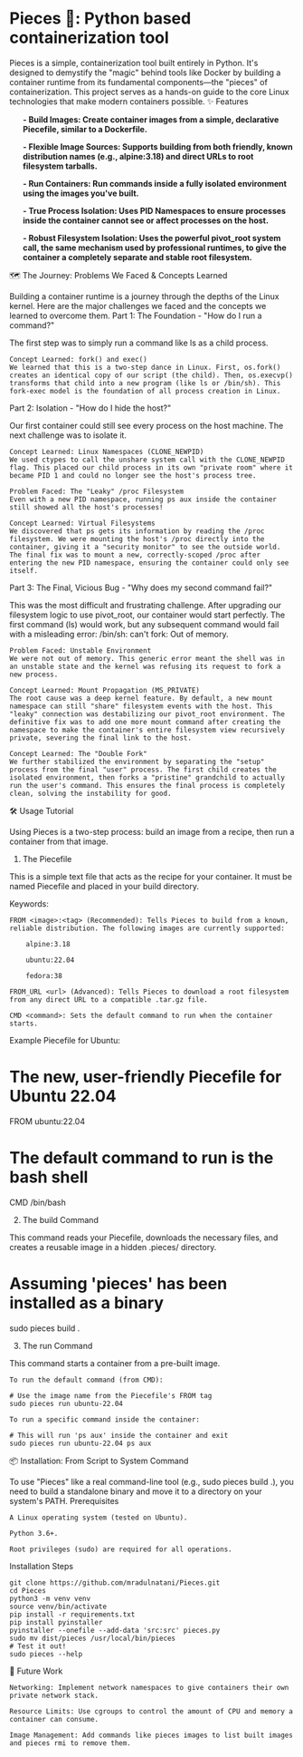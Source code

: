 # Pieces 🧩: Python based containerization tool

Pieces is a simple, containerization tool built entirely in Python. It's designed to demystify the "magic" behind tools like Docker by building a container runtime from its fundamental components—the "pieces" of containerization. This project serves as a hands-on guide to the core Linux technologies that make modern containers possible.
✨ Features
<ol>
<b>- Build Images: Create container images from a simple, declarative Piecefile, similar to a Dockerfile.</b>

<b>- Flexible Image Sources: Supports building from both friendly, known distribution names (e.g., alpine:3.18) and direct URLs to root filesystem tarballs.</b>

<b>- Run Containers: Run commands inside a fully isolated environment using the images you've built.</b>

<b>- True Process Isolation: Uses PID Namespaces to ensure processes inside the container cannot see or affect processes on the host.</b>

<b>- Robust Filesystem Isolation: Uses the powerful pivot_root system call, the same mechanism used by professional runtimes, to give the container a completely separate and stable root filesystem.</b>
</ol>
🗺️ The Journey: Problems We Faced & Concepts Learned

Building a container runtime is a journey through the depths of the Linux kernel. Here are the major challenges we faced and the concepts we learned to overcome them.
Part 1: The Foundation - "How do I run a command?"

The first step was to simply run a command like ls as a child process.

    Concept Learned: fork() and exec()
    We learned that this is a two-step dance in Linux. First, os.fork() creates an identical copy of our script (the child). Then, os.execvp() transforms that child into a new program (like ls or /bin/sh). This fork-exec model is the foundation of all process creation in Linux.

Part 2: Isolation - "How do I hide the host?"

Our first container could still see every process on the host machine. The next challenge was to isolate it.

    Concept Learned: Linux Namespaces (CLONE_NEWPID)
    We used ctypes to call the unshare system call with the CLONE_NEWPID flag. This placed our child process in its own "private room" where it became PID 1 and could no longer see the host's process tree.

    Problem Faced: The "Leaky" /proc Filesystem
    Even with a new PID namespace, running ps aux inside the container still showed all the host's processes!

    Concept Learned: Virtual Filesystems
    We discovered that ps gets its information by reading the /proc filesystem. We were mounting the host's /proc directly into the container, giving it a "security monitor" to see the outside world. The final fix was to mount a new, correctly-scoped /proc after entering the new PID namespace, ensuring the container could only see itself.

Part 3: The Final, Vicious Bug - "Why does my second command fail?"

This was the most difficult and frustrating challenge. After upgrading our filesystem logic to use pivot_root, our container would start perfectly. The first command (ls) would work, but any subsequent command would fail with a misleading error: /bin/sh: can't fork: Out of memory.

    Problem Faced: Unstable Environment
    We were not out of memory. This generic error meant the shell was in an unstable state and the kernel was refusing its request to fork a new process.

    Concept Learned: Mount Propagation (MS_PRIVATE)
    The root cause was a deep kernel feature. By default, a new mount namespace can still "share" filesystem events with the host. This "leaky" connection was destabilizing our pivot_root environment. The definitive fix was to add one more mount command after creating the namespace to make the container's entire filesystem view recursively private, severing the final link to the host.

    Concept Learned: The "Double Fork"
    We further stabilized the environment by separating the "setup" process from the final "user" process. The first child creates the isolated environment, then forks a "pristine" grandchild to actually run the user's command. This ensures the final process is completely clean, solving the instability for good.

🛠️ Usage Tutorial

Using Pieces is a two-step process: build an image from a recipe, then run a container from that image.
1. The Piecefile

This is a simple text file that acts as the recipe for your container. It must be named Piecefile and placed in your build directory.

Keywords:

    FROM <image>:<tag> (Recommended): Tells Pieces to build from a known, reliable distribution. The following images are currently supported:

        alpine:3.18

        ubuntu:22.04

        fedora:38

    FROM_URL <url> (Advanced): Tells Pieces to download a root filesystem from any direct URL to a compatible .tar.gz file.

    CMD <command>: Sets the default command to run when the container starts.

Example Piecefile for Ubuntu:

# The new, user-friendly Piecefile for Ubuntu 22.04
FROM ubuntu:22.04

# The default command to run is the bash shell
CMD /bin/bash

2. The build Command

This command reads your Piecefile, downloads the necessary files, and creates a reusable image in a hidden .pieces/ directory.

# Assuming 'pieces' has been installed as a binary
sudo pieces build .

3. The run Command

This command starts a container from a pre-built image.

    To run the default command (from CMD):

    # Use the image name from the Piecefile's FROM tag
    sudo pieces run ubuntu-22.04

    To run a specific command inside the container:

    # This will run 'ps aux' inside the container and exit
    sudo pieces run ubuntu-22.04 ps aux

📦 Installation: From Script to System Command

To use "Pieces" like a real command-line tool (e.g., sudo pieces build .), you need to build a standalone binary and move it to a directory on your system's PATH.
Prerequisites

    A Linux operating system (tested on Ubuntu).

    Python 3.6+.

    Root privileges (sudo) are required for all operations.

Installation Steps

    git clone https://github.com/mradulnatani/Pieces.git
    cd Pieces
    python3 -m venv venv
    source venv/bin/activate
    pip install -r requirements.txt
    pip install pyinstaller
    pyinstaller --onefile --add-data 'src:src' pieces.py
    sudo mv dist/pieces /usr/local/bin/pieces
    # Test it out!
    sudo pieces --help

🔮 Future Work

    Networking: Implement network namespaces to give containers their own private network stack.

    Resource Limits: Use cgroups to control the amount of CPU and memory a container can consume.

    Image Management: Add commands like pieces images to list built images and pieces rmi to remove them.
